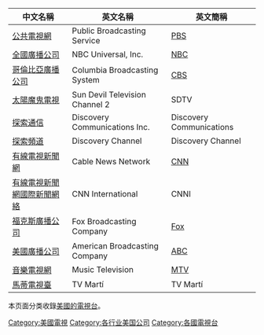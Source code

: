 | 中文名稱                                                                    | 英文名稱                           | 英文簡稱                                                |
| ----------------------------------------------------------------------- | ------------------------------ | --------------------------------------------------- |
| [公共電視網](https://zh.wikipedia.org/wiki/公共電視網 "wikilink")                 | Public Broadcasting Service    | [PBS](https://zh.wikipedia.org/wiki/PBS "wikilink") |
| [全國廣播公司](https://zh.wikipedia.org/wiki/全國廣播公司 "wikilink")               | NBC Universal, Inc.            | [NBC](../Page/全国广播公司.md "wikilink")                 |
| [哥倫比亞廣播公司](https://zh.wikipedia.org/wiki/哥倫比亞廣播公司 "wikilink")           | Columbia Broadcasting System   | [CBS](../Page/CBS_\(電視網\).md "wikilink")            |
| [太陽魔鬼電視](../Page/太陽魔鬼電視.md "wikilink")                                  | Sun Devil Television Channel 2 | SDTV                                                |
| [探索通信](https://zh.wikipedia.org/wiki/探索通信 "wikilink")                   | Discovery Communications Inc.  | Discovery Communications                            |
| [探索頻道](../Page/探索頻道.md "wikilink")                                      | Discovery Channel              | Discovery Channel                                   |
| [有線電視新聞網](https://zh.wikipedia.org/wiki/有線電視新聞網 "wikilink")             | Cable News Network             | [CNN](https://zh.wikipedia.org/wiki/CNN "wikilink") |
| [有線電視新聞網國際新聞網絡](https://zh.wikipedia.org/wiki/有線電視新聞網國際新聞網絡 "wikilink") | CNN International              | CNNI                                                |
| [福克斯廣播公司](https://zh.wikipedia.org/wiki/福克斯廣播公司 "wikilink")             | Fox Broadcasting Company       | [Fox](https://zh.wikipedia.org/wiki/FOX "wikilink") |
| [美國廣播公司](https://zh.wikipedia.org/wiki/美國廣播公司 "wikilink")               | American Broadcasting Company  | [ABC](../Page/ABC.md "wikilink")                    |
| [音樂電視網](../Page/音樂電視網.md "wikilink")                                    | Music Television               | [MTV](https://zh.wikipedia.org/wiki/MTV "wikilink") |
| [馬蒂電視臺](https://zh.wikipedia.org/wiki/馬蒂電視臺 "wikilink")                 | TV Martí                       | TV Martí |-}                                        |

本页面分类收錄[美國的](https://zh.wikipedia.org/wiki/美國 "wikilink")[電視台](https://zh.wikipedia.org/wiki/電視台 "wikilink")。

[Category:美國電視](https://zh.wikipedia.org/wiki/Category:美國電視 "wikilink")
[Category:各行业美国公司](https://zh.wikipedia.org/wiki/Category:各行业美国公司 "wikilink")
[Category:各國電視台](https://zh.wikipedia.org/wiki/Category:各國電視台 "wikilink")